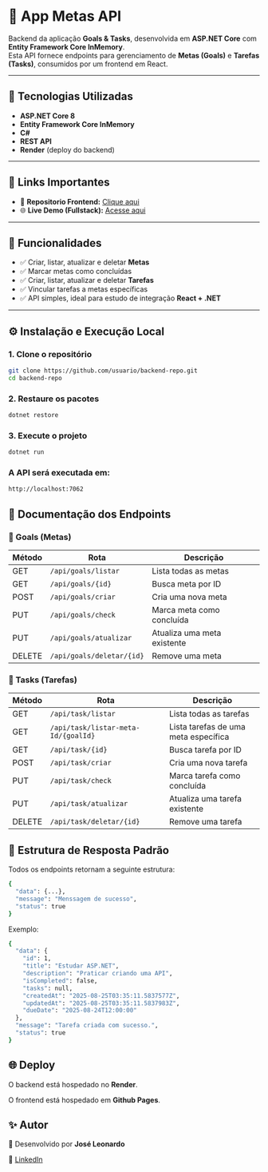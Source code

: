 # 🎯 App Metas API

Backend da aplicação **Goals & Tasks**, desenvolvida em **ASP.NET Core** com **Entity Framework Core InMemory**.  
Esta API fornece endpoints para gerenciamento de **Metas (Goals)** e **Tarefas (Tasks)**, consumidos por um frontend em React.

---

## 🚀 Tecnologias Utilizadas
- **ASP.NET Core 8**
- **Entity Framework Core InMemory**
- **C#**
- **REST API**
- **Render** (deploy do backend)

---

## 🔗 Links Importantes
- 📂 **Repositorio Frontend:** [Clique aqui](https://github.com/JoseLeonardoS/app_metas_react)
- 🌐 **Live Demo (Fullstack):** [Acesse aqui](https://joseleonardos.github.io/app_metas_react)

---

## 📌 Funcionalidades
- ✅ Criar, listar, atualizar e deletar **Metas**  
- ✅ Marcar metas como concluídas  
- ✅ Criar, listar, atualizar e deletar **Tarefas**  
- ✅ Vincular tarefas a metas específicas  
- ✅ API simples, ideal para estudo de integração **React + .NET**  

---

## ⚙️ Instalação e Execução Local

### 1. Clone o repositório
```bash
git clone https://github.com/usuario/backend-repo.git
cd backend-repo
```

### 2. Restaure os pacotes
```bash
dotnet restore
```

### 3. Execute o projeto
```bash
dotnet run
```

### A API será executada em:
```bash
http://localhost:7062
```

## 📖 Documentação dos Endpoints

### 📌 Goals (Metas)

| Método | Rota                       | Descrição                   |
|--------|----------------------------|-----------------------------|
| GET    | `/api/goals/listar`        | Lista todas as metas        |
| GET    | `/api/goals/{id}`          | Busca meta por ID           |
| POST   | `/api/goals/criar`         | Cria uma nova meta          |
| PUT    | `/api/goals/check`         | Marca meta como concluída   |
| PUT    | `/api/goals/atualizar`     | Atualiza uma meta existente |
| DELETE | `/api/goals/deletar/{id}`  | Remove uma meta             |

### 📌 Tasks (Tarefas)

| Método | Rota                                | Descrição                          |
|--------|-------------------------------------|------------------------------------|
| GET    | `/api/task/listar`                  | Lista todas as tarefas             |
| GET    | `/api/task/listar-meta-Id/{goalId}` | Lista tarefas de uma meta específica |
| GET    | `/api/task/{id}`                    | Busca tarefa por ID                |
| POST   | `/api/task/criar`                   | Cria uma nova tarefa               |
| PUT    | `/api/task/check`                   | Marca tarefa como concluída        |
| PUT    | `/api/task/atualizar`               | Atualiza uma tarefa existente      |
| DELETE | `/api/task/deletar/{id}`            | Remove uma tarefa                  |


## 📂 Estrutura de Resposta Padrão

Todos os endpoints retornam a seguinte estrutura:

```bash
{
  "data": {...},
  "message": "Menssagem de sucesso",
  "status": true
}
```


Exemplo:

```bash
{
  "data": {
    "id": 1,
    "title": "Estudar ASP.NET",
    "description": "Praticar criando uma API",
    "isCompleted": false,
    "tasks": null,
    "createdAt": "2025-08-25T03:35:11.5837577Z",
    "updatedAt": "2025-08-25T03:35:11.5837983Z",
    "dueDate": "2025-08-24T12:00:00"
  },
  "message": "Tarefa criada com sucesso.",
  "status": true
}
```

## 🌐 Deploy

O backend está hospedado no **Render**.

O frontend está hospedado em **Github Pages**.

## ✨ Autor
👤 Desenvolvido por **José Leonardo**  

🔗 [LinkedIn](https://www.linkedin.com/in/josé-l-67243b252)
